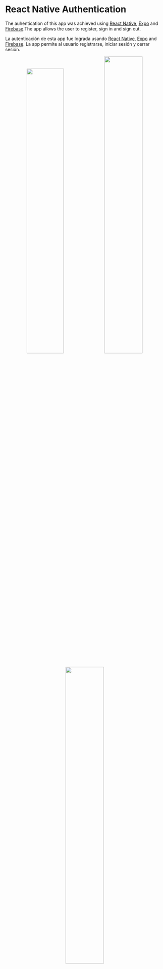 # React Native Authentication

The auhentication of this app was achieved using [React Native](https://reactnative.dev/), [Expo](https://expo.dev/) and [Firebase](https://firebase.google.com/).The app allows the user to register, sign in and sign out.

La autenticación de esta app fue lograda usando [React Native](https://reactnative.dev/), [Expo](https://expo.dev/) and [Firebase](https://firebase.google.com/). La app permite al usuario registrarse, iniciar sesión y cerrar sesión.

<p align="center" width="100%">
   <img width="48%" src="https://i.ibb.co/Vv4Qdbk/IMG-2310.png">
   <img width="49%" src="https://i.ibb.co/ZGpywd9/IMG-2308.png">
</p>
<p align="center" width="100%">
   <img width="49%" src="https://i.ibb.co/cJYdLz1/IMG-2309.png">
</p>

